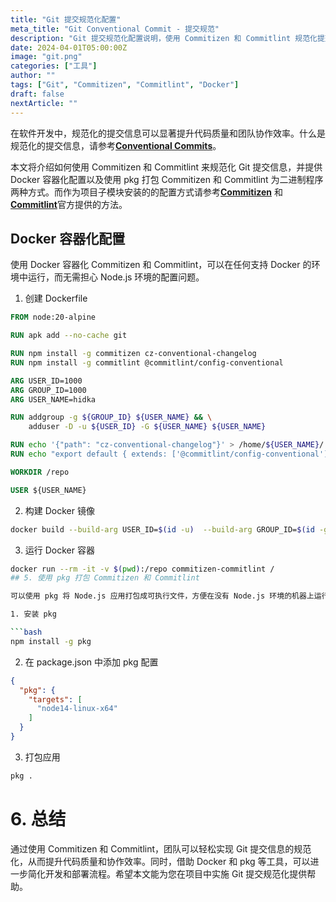 ```yaml
---
title: "Git 提交规范化配置"
meta_title: "Git Conventional Commit - 提交规范"
description: "Git 提交规范化配置说明，使用 Commitizen 和 Commitlint 规范化提交信息，提升代码质量和协作效率。"
date: 2024-04-01T05:00:00Z
image: "git.png"
categories: ["工具"]
author: ""
tags: ["Git", "Commitizen", "Commitlint", "Docker"]
draft: false
nextArticle: ""
---
```


在软件开发中，规范化的提交信息可以显著提升代码质量和团队协作效率。什么是规范化的提交信息，请参考[**Conventional Commits**](https://www.conventionalcommits.org/en/v1.0.0/)。

本文将介绍如何使用 Commitizen 和 Commitlint 来规范化 Git 提交信息，并提供 Docker 容器化配置以及使用 pkg 打包 Commitizen 和 Commitlint 为二进制程序两种方式。而作为项目子模块安装的的配置方式请参考[**Commitizen**](https://github.com/commitizen/cz-cli) 和 [**Commitlint**](https://commitlint.js.org/guides/getting-started.html)官方提供的方法。

## Docker 容器化配置

使用 Docker 容器化 Commitizen 和 Commitlint，可以在任何支持 Docker 的环境中运行，而无需担心 Node.js 环境的配置问题。

1. 创建 Dockerfile

```dockerfile
FROM node:20-alpine

RUN apk add --no-cache git

RUN npm install -g commitizen cz-conventional-changelog
RUN npm install -g commitlint @commitlint/config-conventional

ARG USER_ID=1000
ARG GROUP_ID=1000
ARG USER_NAME=hidka

RUN addgroup -g ${GROUP_ID} ${USER_NAME} && \
    adduser -D -u ${USER_ID} -G ${USER_NAME} ${USER_NAME}

RUN echo '{"path": "cz-conventional-changelog"}' > /home/${USER_NAME}/.czrc
RUN echo "export default { extends: ['@commitlint/config-conventional'] };" > /home/${USER_NAME}/commitlint.config.js

WORKDIR /repo

USER ${USER_NAME}
```

2. 构建 Docker 镜像

```bash
docker build --build-arg USER_ID=$(id -u)  --build-arg GROUP_ID=$(id -g) --build-arg USER_NAME=$USER -t commitizen-commitlint -f Dockerfile .
```

3. 运行 Docker 容器

```bash
docker run --rm -it -v $(pwd):/repo commitizen-commitlint /
## 5. 使用 pkg 打包 Commitizen 和 Commitlint

可以使用 pkg 将 Node.js 应用打包成可执行文件，方便在没有 Node.js 环境的机器上运行。以下是一个简单的打包示例：

1. 安装 pkg

```bash
npm install -g pkg
```

2. 在 package.json 中添加 pkg 配置

```json
{
  "pkg": {
    "targets": [
      "node14-linux-x64"
    ]
  }
}
```

3. 打包应用

```bash
pkg .
```

# 6. 总结

通过使用 Commitizen 和 Commitlint，团队可以轻松实现 Git 提交信息的规范化，从而提升代码质量和协作效率。同时，借助 Docker 和 pkg 等工具，可以进一步简化开发和部署流程。希望本文能为您在项目中实施 Git 提交规范化提供帮助。
